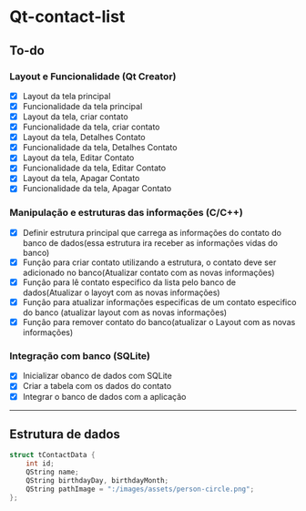 # Qt-contact-list

## To-do

### Layout e Funcionalidade (Qt Creator)

- [x] Layout da tela principal
- [x] Funcionalidade da tela principal
- [x] Layout da tela, criar contato
- [x] Funcionalidade da tela, criar contato
- [x] Layout da tela, Detalhes Contato
- [x] Funcionalidade da tela, Detalhes Contato
- [x] Layout da tela, Editar Contato
- [x] Funcionalidade da tela, Editar Contato
- [x] Layout da tela, Apagar Contato
- [x] Funcionalidade da tela, Apagar Contato

### Manipulação e estruturas das informações (C/C++)

- [x] Definir estrutura principal que carrega as informações do contato do banco de dados(essa estrutura ira receber as informações vidas do banco)
- [x] Função para criar contato utilizando a estrutura, o contato deve ser adicionado no banco(Atualizar contato com as novas informações)
- [x] Função para lê contato especifico da lista pelo banco de dados(Atualizar o layoyt com as novas informações)
- [x] Função para atualizar informações especificas de um contato especifico do banco (atualizar layout com as novas informações)
- [x] Função para remover contato do banco(atualizar o Layout com as novas informações)

### Integração com banco (SQLite)

- [x] Inicializar obanco de dados com SQLite
- [x] Criar a tabela com os dados do contato
- [x] Integrar o banco de dados com a aplicação

---

<!-- Create struct with linked list -->

## Estrutura de dados

```c
struct tContactData {
    int id;
    QString name;
    QString birthdayDay, birthdayMonth;
    QString pathImage = ":/images/assets/person-circle.png";
};
```
